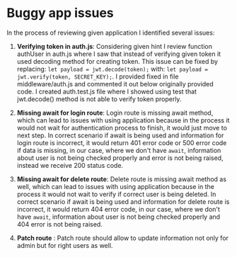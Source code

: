 # Buggy app issues

In the process of reviewing given application I identified several issues:

1. **Verifying token in auth.js**: Considering given hint I review function authUser in auth.js where I saw that instead of verifying given token it used decoding method for creating token. This issue can be fixed by replacing:
   `let payload = jwt.decode(token);` with:
   `let payload = jwt.verify(token, SECRET_KEY);`.
   I provided fixed in file middleware/auth.js and commented it out below originally provided code.
   I created auth.test.js file where I showed using test that jwt.decode() method is not able to verify token properly.

2. **Missing await for login route**: Login route is missing await method, which can lead to issues with using application because in the process it would not wait for authentication process to finish, it would just move to next step.
   In correct scenario if await is being used and information for login route is incorrect, it would return 401 error code or 500 error code if data is missing, in our case, where we don't have `await`, information about user is not being checked properly and error is not being raised, instead we receive 200 status code.

3. **Missing await for delete route**: Delete route is missing await method as well, which can lead to issues with using application because in the process it would not wait to verify if correct user is being deleted.
   In correct scenario if await is being used and information for delete route is incorrect, it would return 404 error code, in our case, where we don't have `await`, information about user is not being checked properly and 404 error is not being raised.

4. **Patch route** : Patch route should allow to update information not only for admin but for right users as well.
